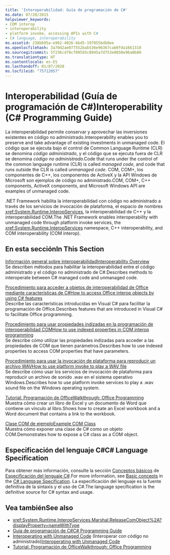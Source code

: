 ```yaml
---
title: 'Interoperabilidad: Guía de programación de C#'
ms.date: 07/20/2015
helpviewer_keywords:
- COM interop
- interoperability
- platform invoke, accessing APIs with C#
- C# language, interoperability
ms.assetid: 238bb95a-e962-4026-bbd5-197055bdb8ee
ms.openlocfilehash: 3a70d2ae077552bab536e96367cab0fda1661310
ms.sourcegitcommit: 5f236cd78cf09593c8945a7d753e0850e96a0b80
ms.translationtype: HT
ms.contentlocale: es-ES
ms.lasthandoff: 01/07/2020
ms.locfileid: "75712057"
---
```

# <a name="interoperability-c-programming-guide"></a><span data-ttu-id="d1ed7-102">Interoperabilidad (Guía de programación de C#)</span><span class="sxs-lookup"><span data-stu-id="d1ed7-102">Interoperability (C# Programming Guide)</span></span>
<span data-ttu-id="d1ed7-103">La interoperabilidad permite conservar y aprovechar las inversiones existentes en código no administrado.</span><span class="sxs-lookup"><span data-stu-id="d1ed7-103">Interoperability enables you to preserve and take advantage of existing investments in unmanaged code.</span></span> <span data-ttu-id="d1ed7-104">El código que se ejecuta bajo el control de Common Language Runtime (CLR) se denomina *código administrado*, y el código que se ejecuta fuera de CLR se denomina *código no administrado*.</span><span class="sxs-lookup"><span data-stu-id="d1ed7-104">Code that runs under the control of the common language runtime (CLR) is called *managed code*, and code that runs outside the CLR is called *unmanaged code*.</span></span> <span data-ttu-id="d1ed7-105">COM, COM+, los componentes de C++, los componentes de ActiveX y la API Windows de Microsoft son ejemplos de código no administrado.</span><span class="sxs-lookup"><span data-stu-id="d1ed7-105">COM, COM+, C++ components, ActiveX components, and Microsoft Windows API are examples of unmanaged code.</span></span>  
  
 <span data-ttu-id="d1ed7-106">.NET Framework habilita la interoperabilidad con código no administrado a través de los servicios de invocación de plataforma, el espacio de nombres <xref:System.Runtime.InteropServices>, la interoperabilidad de C++ y la interoperabilidad COM.</span><span class="sxs-lookup"><span data-stu-id="d1ed7-106">The .NET Framework enables interoperability with unmanaged code through platform invoke services, the <xref:System.Runtime.InteropServices> namespace, C++ interoperability, and COM interoperability (COM interop).</span></span>  
  
## <a name="in-this-section"></a><span data-ttu-id="d1ed7-107">En esta sección</span><span class="sxs-lookup"><span data-stu-id="d1ed7-107">In This Section</span></span>  
 [<span data-ttu-id="d1ed7-108">Información general sobre interoperabilidad</span><span class="sxs-lookup"><span data-stu-id="d1ed7-108">Interoperability Overview</span></span>](./interoperability-overview.md)  
 <span data-ttu-id="d1ed7-109">Se describen métodos para habilitar la interoperabilidad entre el código administrado y el código no administrado de C#.</span><span class="sxs-lookup"><span data-stu-id="d1ed7-109">Describes methods to interoperate between C# managed code and unmanaged code.</span></span>  
  
 [<span data-ttu-id="d1ed7-110">Procedimiento para acceder a objetos de interoperabilidad de Office mediante características de C#</span><span class="sxs-lookup"><span data-stu-id="d1ed7-110">How to access Office interop objects by using C# features</span></span>](./how-to-access-office-onterop-objects.md)  
 <span data-ttu-id="d1ed7-111">Describe las características introducidas en Visual C# para facilitar la programación de Office.</span><span class="sxs-lookup"><span data-stu-id="d1ed7-111">Describes features that are introduced in Visual C# to facilitate Office programming.</span></span>  
  
 [<span data-ttu-id="d1ed7-112">Procedimiento para usar propiedades indizadas en la programación de interoperabilidad COM</span><span class="sxs-lookup"><span data-stu-id="d1ed7-112">How to use indexed properties in COM interop programming</span></span>](./how-to-use-indexed-properties-in-com-interop-rogramming.md)  
 <span data-ttu-id="d1ed7-113">Se describe cómo utilizar las propiedades indizadas para acceder a las propiedades de COM que tienen parámetros.</span><span class="sxs-lookup"><span data-stu-id="d1ed7-113">Describes how to use indexed properties to access COM properties that have parameters.</span></span>  
  
 [<span data-ttu-id="d1ed7-114">Procedimiento para usar la invocación de plataforma para reproducir un archivo WAV</span><span class="sxs-lookup"><span data-stu-id="d1ed7-114">How to use platform invoke to play a WAV file</span></span>](./how-to-use-platform-invoke-to-play-a-wave-file.md)  
 <span data-ttu-id="d1ed7-115">Se describe cómo usar los servicios de invocación de plataforma para reproducir un archivo de sonido .wav en el sistema operativo Windows.</span><span class="sxs-lookup"><span data-stu-id="d1ed7-115">Describes how to use platform invoke services to play a .wav sound file on the Windows operating system.</span></span>  
  
 [<span data-ttu-id="d1ed7-116">Tutorial: Programación de Office</span><span class="sxs-lookup"><span data-stu-id="d1ed7-116">Walkthrough: Office Programming</span></span>](./walkthrough-office-programming.md)  
 <span data-ttu-id="d1ed7-117">Muestra cómo crear un libro de Excel y un documento de Word que contiene un vínculo al libro.</span><span class="sxs-lookup"><span data-stu-id="d1ed7-117">Shows how to create an Excel workbook and a Word document that contains a link to the workbook.</span></span>  
  
 [<span data-ttu-id="d1ed7-118">Clase COM de ejemplo</span><span class="sxs-lookup"><span data-stu-id="d1ed7-118">Example COM Class</span></span>](./example-com-class.md)  
 <span data-ttu-id="d1ed7-119">Muestra cómo exponer una clase de C# como un objeto COM.</span><span class="sxs-lookup"><span data-stu-id="d1ed7-119">Demonstrates how to expose a C# class as a COM object.</span></span>  
  
## <a name="c-language-specification"></a><span data-ttu-id="d1ed7-120">Especificación del lenguaje C#</span><span class="sxs-lookup"><span data-stu-id="d1ed7-120">C# Language Specification</span></span>  

<span data-ttu-id="d1ed7-121">Para obtener más información, consulte la sección [Conceptos básicos](~/_csharplang/spec/unsafe-code.md) de [Especificación del lenguaje C#](/dotnet/csharp/language-reference/language-specification/introduction).</span><span class="sxs-lookup"><span data-stu-id="d1ed7-121">For more information, see [Basic concepts](~/_csharplang/spec/unsafe-code.md) in the [C# Language Specification](/dotnet/csharp/language-reference/language-specification/introduction).</span></span> <span data-ttu-id="d1ed7-122">La especificación del lenguaje es la fuente definitiva de la sintaxis y el uso de C#.</span><span class="sxs-lookup"><span data-stu-id="d1ed7-122">The language specification is the definitive source for C# syntax and usage.</span></span>
  
## <a name="see-also"></a><span data-ttu-id="d1ed7-123">Vea también</span><span class="sxs-lookup"><span data-stu-id="d1ed7-123">See also</span></span>

- <xref:System.Runtime.InteropServices.Marshal.ReleaseComObject%2A?displayProperty=nameWithType>
- [<span data-ttu-id="d1ed7-124">Guía de programación de C#</span><span class="sxs-lookup"><span data-stu-id="d1ed7-124">C# Programming Guide</span></span>](../index.md)
- <span data-ttu-id="d1ed7-125">[Interoperating with Unmanaged Code](../../../framework/interop/index.md) (Interoperar con código no administrado)</span><span class="sxs-lookup"><span data-stu-id="d1ed7-125">[Interoperating with Unmanaged Code](../../../framework/interop/index.md)</span></span>
- [<span data-ttu-id="d1ed7-126">Tutorial: Programación de Office</span><span class="sxs-lookup"><span data-stu-id="d1ed7-126">Walkthrough: Office Programming</span></span>](./walkthrough-office-programming.md)
